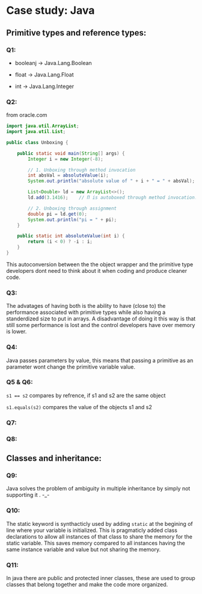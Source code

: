 # Case study: Java

## Primitive types and reference types:

### Q1:

- booleanj -> Java.Lang.Boolean

- float -> Java.Lang.Float

- int -> Java.Lang.Integer

### Q2:

from oracle.com

```java
import java.util.ArrayList;
import java.util.List;

public class Unboxing {

    public static void main(String[] args) {
        Integer i = new Integer(-8);

        // 1. Unboxing through method invocation
        int absVal = absoluteValue(i);
        System.out.println("absolute value of " + i + " = " + absVal);

        List<Double> ld = new ArrayList<>();
        ld.add(3.1416);    // Π is autoboxed through method invocation.

        // 2. Unboxing through assignment
        double pi = ld.get(0);
        System.out.println("pi = " + pi);
    }

    public static int absoluteValue(int i) {
        return (i < 0) ? -i : i;
    }
}
```

This autoconversion between the the object wrapper and the primitive type developers dont need to think about it when coding and produce cleaner code.

### Q3:

The advatages of having both is the ability to have (close to) the performance associated with primitive types while also having a standerdized size to put in arrays. A disadvantage of doing it this way is that still some performance is lost and the control developers have over memory is lower.



### Q4:

Java passes parameters by value, this means that passing a primitive as an parameter wont change the primitive variable value. 



### Q5 & Q6:

`s1 == s2` compares by refrence, if s1 and s2 are the same object

`s1.equals(s2)` compares the value of the objects s1 and s2



### Q7:



### Q8:



## Classes and inheritance:

### Q9:

Java solves the problem of ambiguity in multiple inheritance by simply not supporting it . -_- 

### Q10:

The static keyword is synthacticly used by adding `static` at the begining of line where your variable is initialized.  This is pragmaticly added class declarations to allow all instances of that class to share the memory for the static variable. This saves memory compared to all instances having the same instance variable and value but not sharing the memory. 

### Q11:

In java there are public and protected inner classes, these are used to group classes that belong together and make the code more organized.
